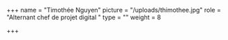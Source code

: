 +++
name = "Timothée Nguyen"
picture = "/uploads/thimothee.jpg"
role = "Alternant chef de projet digital "
type = ""
weight = 8

+++
